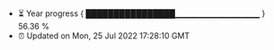 - ⏳ Year progress { ████████████████▁▁▁▁▁▁▁▁▁▁▁▁▁▁ } 56.36 %
- ⏰ Updated on Mon, 25 Jul 2022 17:28:10 GMT

